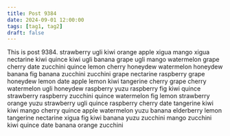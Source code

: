 ```yaml
---
title: Post 9384
date: 2024-09-01 12:00:00
tags: [tag1, tag2]
draft: false
---
```

This is post 9384.
strawberry
ugli
kiwi
orange
apple
xigua
mango
xigua
nectarine
kiwi
quince
kiwi
ugli
banana
grape
ugli
mango
watermelon
grape
cherry
date
zucchini
quince
lemon
cherry
honeydew
watermelon
honeydew
banana
fig
banana
zucchini
zucchini
grape
nectarine
raspberry
grape
honeydew
lemon
date
apple
lemon
kiwi
tangerine
cherry
grape
cherry
watermelon
ugli
honeydew
raspberry
yuzu
raspberry
fig
kiwi
quince
strawberry
raspberry
zucchini
quince
watermelon
fig
lemon
strawberry
orange
yuzu
strawberry
ugli
quince
raspberry
cherry
date
tangerine
kiwi
kiwi
mango
cherry
quince
apple
watermelon
yuzu
banana
elderberry
lemon
tangerine
nectarine
xigua
fig
kiwi
banana
yuzu
zucchini
mango
zucchini
kiwi
quince
date
banana
orange
zucchini
